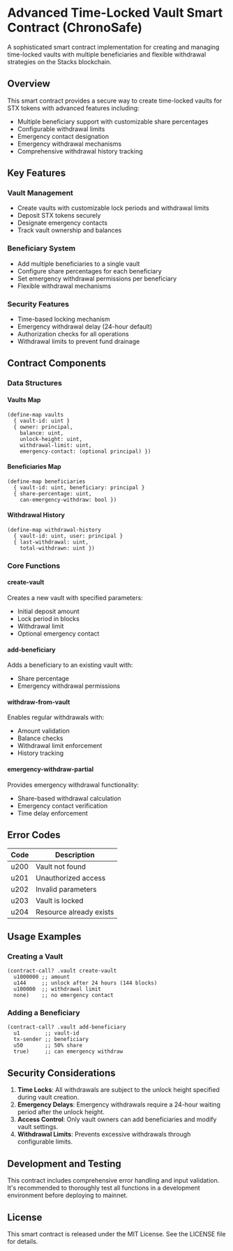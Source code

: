 # Advanced Time-Locked Vault Smart Contract (ChronoSafe)

A sophisticated smart contract implementation for creating and managing time-locked vaults with multiple beneficiaries and flexible withdrawal strategies on the Stacks blockchain.

## Overview

This smart contract provides a secure way to create time-locked vaults for STX tokens with advanced features including:
- Multiple beneficiary support with customizable share percentages
- Configurable withdrawal limits
- Emergency contact designation
- Emergency withdrawal mechanisms
- Comprehensive withdrawal history tracking

## Key Features

### Vault Management
- Create vaults with customizable lock periods and withdrawal limits
- Deposit STX tokens securely
- Designate emergency contacts
- Track vault ownership and balances

### Beneficiary System
- Add multiple beneficiaries to a single vault
- Configure share percentages for each beneficiary
- Set emergency withdrawal permissions per beneficiary
- Flexible withdrawal mechanisms

### Security Features
- Time-based locking mechanism
- Emergency withdrawal delay (24-hour default)
- Authorization checks for all operations
- Withdrawal limits to prevent fund drainage

## Contract Components

### Data Structures

#### Vaults Map
```clarity
(define-map vaults
  { vault-id: uint }
  { owner: principal,
    balance: uint,
    unlock-height: uint,
    withdrawal-limit: uint,
    emergency-contact: (optional principal) })
```

#### Beneficiaries Map
```clarity
(define-map beneficiaries
  { vault-id: uint, beneficiary: principal }
  { share-percentage: uint,
    can-emergency-withdraw: bool })
```

#### Withdrawal History
```clarity
(define-map withdrawal-history
  { vault-id: uint, user: principal }
  { last-withdrawal: uint,
    total-withdrawn: uint })
```

### Core Functions

#### create-vault
Creates a new vault with specified parameters:
- Initial deposit amount
- Lock period in blocks
- Withdrawal limit
- Optional emergency contact

#### add-beneficiary
Adds a beneficiary to an existing vault with:
- Share percentage
- Emergency withdrawal permissions

#### withdraw-from-vault
Enables regular withdrawals with:
- Amount validation
- Balance checks
- Withdrawal limit enforcement
- History tracking

#### emergency-withdraw-partial
Provides emergency withdrawal functionality:
- Share-based withdrawal calculation
- Emergency contact verification
- Time delay enforcement

## Error Codes

| Code | Description |
|------|-------------|
| u200 | Vault not found |
| u201 | Unauthorized access |
| u202 | Invalid parameters |
| u203 | Vault is locked |
| u204 | Resource already exists |

## Usage Examples

### Creating a Vault
```clarity
(contract-call? .vault create-vault
  u1000000 ;; amount
  u144     ;; unlock after 24 hours (144 blocks)
  u100000  ;; withdrawal limit
  none)    ;; no emergency contact
```

### Adding a Beneficiary
```clarity
(contract-call? .vault add-beneficiary
  u1        ;; vault-id
  tx-sender ;; beneficiary
  u50       ;; 50% share
  true)     ;; can emergency withdraw
```

## Security Considerations

1. **Time Locks**: All withdrawals are subject to the unlock height specified during vault creation.
2. **Emergency Delays**: Emergency withdrawals require a 24-hour waiting period after the unlock height.
3. **Access Control**: Only vault owners can add beneficiaries and modify vault settings.
4. **Withdrawal Limits**: Prevents excessive withdrawals through configurable limits.

## Development and Testing

This contract includes comprehensive error handling and input validation. It's recommended to thoroughly test all functions in a development environment before deploying to mainnet.

## License

This smart contract is released under the MIT License. See the LICENSE file for details.
